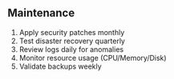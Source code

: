 
## Maintenance
1. Apply security patches monthly
2. Test disaster recovery quarterly
3. Review logs daily for anomalies
4. Monitor resource usage (CPU/Memory/Disk)
5. Validate backups weekly